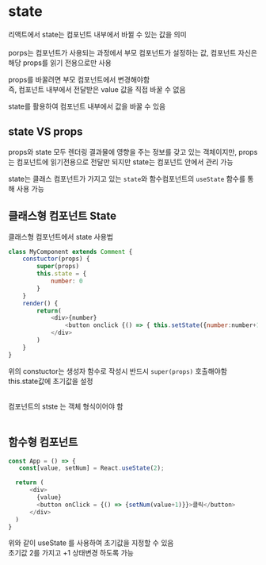 # state
리액트에서 state는 컴포넌트 내부에서 바뀔 수 있는 값을 의미<br><br>
porps는 컴포넌트가 사용되는 과정에서 부모 컴포넌트가 설정하는 값, 컴포넌트 자신은 해당 props를 읽기 전용으로만 사용<br>

props를 바꿀려면 부모 컴포넌트에서 변경해야함<br>
즉, 컴포넌트 내부에서 전달받은 value 값을 직접 바꿀 수 없음<br>

state를 활용하여 컴포넌트 내부에서 값을 바꿀 수 있음<br>

## state VS props<br>
props와 state 모두 렌더링 결과물에 영향을 주는 정보를 갖고 있는 객체이지만,  props는 컴포넌트에 읽기전용으로 전달만 되지만 state는 컴포넌트 안에서 관리 가능<br>

state는 클래스 컴포넌트가 가지고 있는 ```state```와 함수컴포넌트의 ```useState``` 함수를 통해 사용 가능<br>

## 클래스형 컴포넌트 State<br>
클래스형 컴포넌트에서 state 사용법

```javascript
class MyComponent extends Comment {
    constuctor(props) {
        super(props)
        this.state = {
            number: 0
        }
    }
    render() {
        return(
            <div>{number}
                <button onclick {() => { this.setState({number:number+1})}>클릭</button>
            </div>
        )
    }
}
```
위의 constuctor는 생성자 함수로 작성시 반드시 ```super(props)``` 호출해야함<br>
this.state값에 초기값을 설정<br><br>

컴포넌트의 stste 는 객체 형식이어야 함<br><br>

## 함수형 컴포넌트<br>

```javascript
const App = () => {
   const[value, setNum] = React.useState(2);

  return (
      <div>
        {value}
        <button onClick = {() => {setNum(value+1)}}>클릭</button>
      </div>
  )
}
```
위와 같이 useState 를 사용하여 초기값을 지정할 수 있음<br>
초기값 2를 가지고 +1 상태변경 하도록 가능<br>
